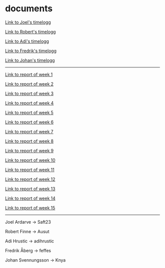 # documents
[Link to Joel's timelogg](https://docs.google.com/spreadsheets/d/1OHugOfbL9f-0FdZ37ZZjVdkWieyFyeHJd58bshDcN2A/edit?usp=sharing)

[Link to Robert's timelogg](https://docs.google.com/spreadsheets/d/1x8Hclnw-gHIa3wxPlx3DdhuOk8CDg_d-UPj7a1Qmdhk/edit?usp=sharing)

[Link to Adi's timelogg](https://ethercalc.org/6u2wg8ha0lps)

[Link to Fredrik's timelogg](https://docs.google.com/spreadsheets/d/1jXTA-3IXoOMn5WG_IGxEa_vUdxXasoNgbbI1AhF67SA/edit?usp=sharing)

[Link to Johan's timelogg](https://docs.google.com/spreadsheets/d/17eqwgJkfppPi3GeDcnbHDXuBUhg66rdkwItjfGsiiLA/edit?usp=sharing)

---

[Link to report of week 1](https://github.com/provablyprivate/documents/blob/master/reports/week1.md)

[Link to report of week 2](https://github.com/provablyprivate/documents/blob/master/reports/week2.md)

[Link to report of week 3](https://github.com/provablyprivate/documents/blob/master/reports/week3.md)

[Link to report of week 4](https://github.com/provablyprivate/documents/blob/master/reports/week4.md)

[Link to report of week 5](https://github.com/provablyprivate/documents/blob/master/reports/week5.md)

[Link to report of week 6](https://github.com/provablyprivate/documents/blob/master/reports/week6.md)

[Link to report of week 7](https://github.com/provablyprivate/documents/blob/master/reports/week7.md)

[Link to report of week 8](https://github.com/provablyprivate/documents/blob/master/reports/week8.md)

[Link to report of week 9](https://github.com/provablyprivate/documents/blob/master/reports/week9.md)

[Link to report of week 10](https://github.com/provablyprivate/documents/blob/master/reports/week10.md)

[Link to report of week 11](https://github.com/provablyprivate/documents/blob/master/reports/week11.md)

[Link to report of week 12](https://github.com/provablyprivate/documents/blob/master/reports/week12.md)

[Link to report of week 13](https://github.com/provablyprivate/documents/blob/master/reports/week13.md)

[Link to report of week 14](https://github.com/provablyprivate/documents/blob/master/reports/week14.md)

[Link to report of week 15](https://github.com/provablyprivate/documents/blob/master/reports/week15.md)



---

Joel Ardarve -> Saft23

Robert Finne -> Ausut

Adi Hrustic -> adihrustic

Fredrik Åberg -> feffes

Johan Svennungsson -> Knya

